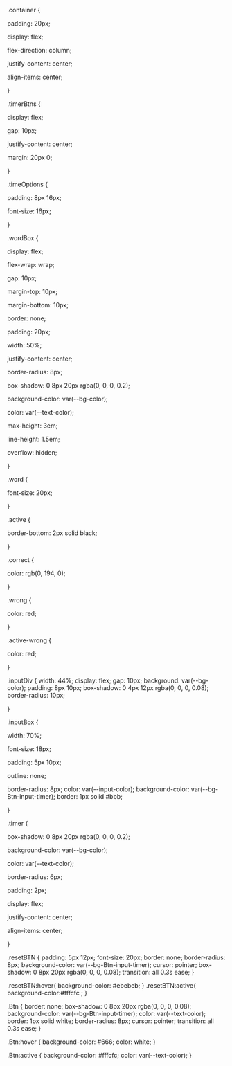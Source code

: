 .container { 

  padding: 20px; 

  display: flex; 

  flex-direction: column; 

  justify-content: center; 

  align-items: center; 

} 

 

.timerBtns { 

  display: flex; 

  gap: 10px; 

  justify-content: center; 

  margin: 20px 0; 

} 

 

.timeOptions { 

  padding: 8px 16px; 

  font-size: 16px; 

} 

 

 

.wordBox { 

  display: flex; 

  flex-wrap: wrap; 

  gap: 10px; 

  margin-top: 10px; 

  margin-bottom: 10px; 

  border: none; 

  padding: 20px; 

  width: 50%; 

  justify-content: center; 

  border-radius: 8px; 

  box-shadow: 0 8px 20px rgba(0, 0, 0, 0.2);

  background-color: var(--bg-color); 

  color: var(--text-color); 

 

 

  max-height: 3em; 

  line-height: 1.5em; 

  overflow: hidden; 

} 

 

 

.word { 

  font-size: 20px; 

} 

 

.active { 

  border-bottom: 2px solid black; 

} 

 

.correct { 

  color: rgb(0, 194, 0); 

} 

 

.wrong { 

  color: red; 

} 

 

 

.active-wrong { 

  color: red; 

} 

 

.inputDiv { 
  width: 44%; 
  display: flex; 
  gap: 10px; 
  background: var(--bg-color);
  padding: 8px 10px;
  box-shadow: 0 4px 12px rgba(0, 0, 0, 0.08);
  border-radius: 10px;

} 

 

.inputBox { 

  width: 70%; 

  font-size: 18px; 

  padding: 5px 10px; 

  outline: none; 

  border-radius: 8px; 
  color: var(--input-color);
  background-color: var(--bg-Btn-input-timer);
  border: 1px solid #bbb;

} 

.timer { 
 
  box-shadow: 0 8px 20px rgba(0, 0, 0, 0.2);

  background-color: var(--bg-color); 

  color: var(--text-color); 
 
  border-radius: 6px; 

  padding: 2px; 

  display: flex; 

  justify-content: center; 

  align-items: center; 

} 

 

.resetBTN { 
  padding: 5px 12px; 
  font-size: 20px; 
  border: none;
  border-radius: 8px; 
  background-color: var(--bg-Btn-input-timer); 
  cursor: pointer; 
  box-shadow: 0 8px 20px rgba(0, 0, 0, 0.08);
  transition: all 0.3s ease;
} 

.resetBTN:hover{
  background-color:  #ebebeb;
}
.resetBTN:active{
  background-color:#fffcfc ;
}

.Btn { 
  border: none; 
  box-shadow: 0 8px 20px rgba(0, 0, 0, 0.08);
  background-color: var(--bg-Btn-input-timer); 
  color: var(--text-color); 
  border: 1px solid white; 
  border-radius: 8px; 
  cursor: pointer; 
  transition: all 0.3s ease; 
} 

.Btn:hover { 
  background-color: #666; 
  color: white; 
} 

.Btn:active { 
  background-color: #fffcfc; 
  color: var(--text-color);
} 